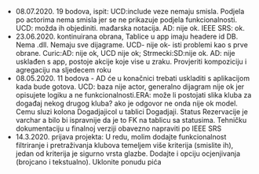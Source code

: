 - 08.07.2020. 19 bodova, ispit: UCD:include veze nemaju smisla. Podjela po actorima nema smisla jer se ne prikazuje podjela funkcionalnosti. UCD: možda ih objediniti. mađarska notacija. AD: nije ok. IEEE SRS: ok.
- 23.06.2020. kontinuirana obrana, Tablice u app imaju headere id DB. Nema .dll. Nemaju sve dijagrame. UCD- nije ok- isti problemi kao s prve obrane. Curic:AD: nije ok, UCD nije ok; Strmecki:SD:nije ok. AD: nije usklađen s app, postoje akcije koje vise u zraku. Provjeriti kompoziciju i agregaciju na sljedecem roku
- 08.05.2020. 11 bodova - AD će u konačnici trebati uskladiti s aplikacijom kada bude gotova. UCD: baza nije actor, generalno dijagram nije ok jer opisujete logiku a ne funkcionalnosti.ERA: može li postojati slika kluba za događaj nekog drugog kluba? ako je odgovor ne onda nije ok model. Cemu sluzi kolona Dogadjajicol u tablici Dogadjaji. Status Rezervacije je varchar a bilo bi ispravnije da je to FK na tablicu sa statusima. Tehničku dokumentaciju u finalnoj verziji obavezno napraviti po IEEE SRS
- 14.3.2020. prijava projekta: U redu, molim dodajte funkcionalnost filtriranje i pretraživanja klubova temeljem više kriterija (smislite ih), jedan od kriterija je sigurno vrsta glazbe. Dodajte i opciju ocjenjivanja (brojcano i tekstualno). Uklonite ponudu pića
